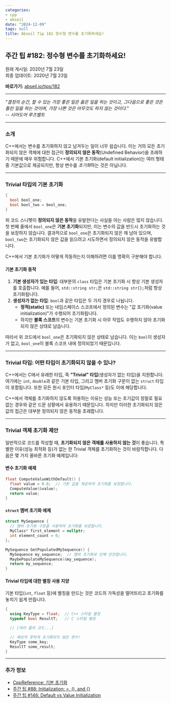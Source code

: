 ```yaml
---
categories:
- cpp
- abseil
date: "2024-12-09"
tags: null
title: Abseil Tip 182 정수형 변수를 초기화하세요!
---
```


## 주간 팁 #182: 정수형 변수를 초기화하세요!

원래 게시일: 2020년 7월 23일  
최종 업데이트: 2020년 7월 23일  

**바로가기:** [abseil.io/tips/182](https://abseil.io/tips/182)  

---

*"결정의 순간, 할 수 있는 가장 좋은 일은 옳은 일을 하는 것이고, 그다음으로 좋은 것은 틀린 일을 하는 것이며, 가장 나쁜 것은 아무것도 하지 않는 것이다."  
-- 시어도어 루즈벨트*  

---

### 소개

C++에서는 변수를 초기화하지 않고 남겨두는 일이 너무 쉽습니다. 이는 거의 모든 초기화되지 않은 객체에 대한 접근이 **정의되지 않은 동작**(Undefined Behavior)을 초래하기 때문에 매우 위험합니다. C++에서 기본 초기화(default initialization)는 여러 형태 중 기본값으로 제공되지만, 항상 변수를 *초기화*하는 것은 아닙니다.

---

### Trivial 타입의 기본 초기화

```cpp
{
  bool bool_one;
  bool bool_two = bool_one;
}
```

위 코드 스니펫이 **정의되지 않은 동작**을 유발한다는 사실을 아는 사람은 많지 않습니다. 첫 번째 줄에서 `bool_one`은 **기본 초기화**되지만, 이는 변수의 값을 반드시 초기화하는 것을 보장하지 않습니다. 결과적으로 `bool_one`은 초기화되지 않은 채 남아 있으며, `bool_two`는 초기화되지 않은 값을 읽으려고 시도하면서 정의되지 않은 동작을 유발합니다.

C++에서 기본 초기화가 어떻게 작동하는지 이해하려면 이를 명확히 구분해야 합니다.

#### 기본 초기화 동작

1. **기본 생성자가 있는 타입**: 대부분의 `class` 타입은 기본 초기화 시 항상 기본 생성자를 호출합니다. 예를 들어, `std::string str;`은 `std::string str{};`처럼 항상 초기화됩니다.
2. **생성자가 없는 타입**: `bool`과 같은 타입은 두 가지 경우로 나뉩니다.
   - **정적(static)** 또는 네임스페이스 스코프에서 정의된 변수는 "값 초기화(value initialization)"가 수행되어 초기화됩니다.
   - 하지만 **블록 스코프**의 변수는 기본 초기화 시 아무 작업도 수행하지 않아 초기화되지 않은 상태로 남습니다.

따라서 위 코드에서 `bool_one`은 초기화되지 않은 상태로 남습니다. 이는 `bool`이 생성자가 없고, `bool_one`이 블록 스코프 내에 정의되었기 때문입니다.

---

### Trivial 타입: 어떤 타입이 초기화되지 않을 수 있나?

C++에서는 C에서 유래한 타입, 즉 **"Trivial" 타입**(생성자가 없는 타입)을 지원합니다. 여기에는 `int`, `double`과 같은 기본 타입, 그리고 멤버 초기화 구문이 없는 `struct` 타입이 포함됩니다. 또한 모든 원시 포인터 타입(`MyClass*` 등)도 이에 해당합니다.

C++에서 객체를 초기화하지 않도록 허용하는 이유는 성능 또는 초기값이 정말로 필요 없는 경우와 같은 드문 상황에서 유용하기 때문입니다. 하지만 이러한 초기화되지 않은 값의 접근은 대부분 정의되지 않은 동작을 초래합니다.

---

### Trivial 객체 초기화 제안

일반적으로 코드를 작성할 때, **초기화되지 않은 객체를 사용하지 않는 것**이 좋습니다. 특별한 이유(성능 최적화 등)가 없는 한 Trivial 객체를 초기화하는 것이 바람직합니다. 다음은 몇 가지 올바른 초기화 예제입니다:

#### 변수 초기화 예제

```cpp
float ComputeValueWithDefault() {
  float value = 0.0;  // 기본 값을 제공하여 초기화를 보장합니다.
  ComputeValue(&value);
  return value;
}
```

#### `struct` 멤버 초기화 예제

```cpp
struct MySequence {
  // 멤버 초기화 구문을 사용하여 초기화를 보장합니다.
  MyClass* first_element = nullptr;
  int element_count = 0;
};

MySequence GetPopulatedMySequence() {
  MySequence my_sequence;  // 멤버 초기화로 인해 안전합니다.
  MaybePopulateMySequence(&my_sequence);
  return my_sequence;
}
```

#### Trivial 타입에 대한 별칭 사용 지양

기본 타입(`int`, `float` 등)에 별칭을 만드는 것은 코드의 가독성을 떨어뜨리고 초기화를 놓치기 쉽게 만듭니다.

```cpp
{
  using KeyType = float;  // C++ 스타일 별칭
  typedef bool ResultT;   // C 스타일 별칭

  // [여러 줄의 코드...]

  // 예상치 못하게 초기화되지 않은 변수!
  KeyType some_key;
  ResultT some_result;
}
```

---

### 추가 정보

- [CppReference: 기본 초기화](https://en.cppreference.com/w/cpp/language/default_initialization)
- [주간 팁 #88: Initialization: =, (), and {}](/tips/88)
- [주간 팁 #146: Default vs Value Initialization](/tips/146)